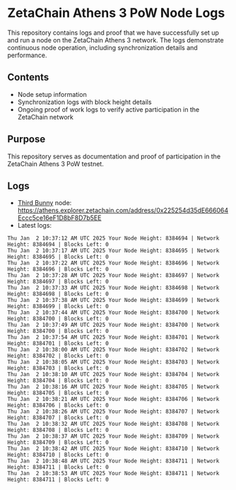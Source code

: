 # ZetaChain Athens 3 PoW Node Logs
This repository contains logs and proof that we have successfully set up and run a node on the ZetaChain Athens 3 network. The logs demonstrate continuous node operation, including synchronization details and performance.

## Contents
- Node setup information
- Synchronization logs with block height details
- Ongoing proof of work logs to verify active participation in the ZetaChain network

## Purpose
This repository serves as documentation and proof of participation in the ZetaChain Athens 3 PoW testnet.

## Logs

- [Third Bunny](https://thirdbunny.xyz/) node: https://athens.explorer.zetachain.com/address/0x225254d35dE666064Eccc5ce16eF1D8bF8D7b5EE
- Latest logs:
```
Thu Jan  2 10:37:12 AM UTC 2025 Your Node Height: 8384694 | Network Height: 8384694 | Blocks Left: 0
Thu Jan  2 10:37:17 AM UTC 2025 Your Node Height: 8384695 | Network Height: 8384695 | Blocks Left: 0
Thu Jan  2 10:37:22 AM UTC 2025 Your Node Height: 8384696 | Network Height: 8384696 | Blocks Left: 0
Thu Jan  2 10:37:28 AM UTC 2025 Your Node Height: 8384697 | Network Height: 8384697 | Blocks Left: 0
Thu Jan  2 10:37:33 AM UTC 2025 Your Node Height: 8384698 | Network Height: 8384698 | Blocks Left: 0
Thu Jan  2 10:37:38 AM UTC 2025 Your Node Height: 8384699 | Network Height: 8384699 | Blocks Left: 0
Thu Jan  2 10:37:44 AM UTC 2025 Your Node Height: 8384700 | Network Height: 8384700 | Blocks Left: 0
Thu Jan  2 10:37:49 AM UTC 2025 Your Node Height: 8384700 | Network Height: 8384700 | Blocks Left: 0
Thu Jan  2 10:37:54 AM UTC 2025 Your Node Height: 8384701 | Network Height: 8384701 | Blocks Left: 0
Thu Jan  2 10:38:00 AM UTC 2025 Your Node Height: 8384702 | Network Height: 8384702 | Blocks Left: 0
Thu Jan  2 10:38:05 AM UTC 2025 Your Node Height: 8384703 | Network Height: 8384703 | Blocks Left: 0
Thu Jan  2 10:38:10 AM UTC 2025 Your Node Height: 8384704 | Network Height: 8384704 | Blocks Left: 0
Thu Jan  2 10:38:16 AM UTC 2025 Your Node Height: 8384705 | Network Height: 8384705 | Blocks Left: 0
Thu Jan  2 10:38:21 AM UTC 2025 Your Node Height: 8384706 | Network Height: 8384706 | Blocks Left: 0
Thu Jan  2 10:38:26 AM UTC 2025 Your Node Height: 8384707 | Network Height: 8384707 | Blocks Left: 0
Thu Jan  2 10:38:32 AM UTC 2025 Your Node Height: 8384708 | Network Height: 8384708 | Blocks Left: 0
Thu Jan  2 10:38:37 AM UTC 2025 Your Node Height: 8384709 | Network Height: 8384709 | Blocks Left: 0
Thu Jan  2 10:38:42 AM UTC 2025 Your Node Height: 8384710 | Network Height: 8384710 | Blocks Left: 0
Thu Jan  2 10:38:48 AM UTC 2025 Your Node Height: 8384711 | Network Height: 8384711 | Blocks Left: 0
Thu Jan  2 10:38:53 AM UTC 2025 Your Node Height: 8384711 | Network Height: 8384711 | Blocks Left: 0
```
